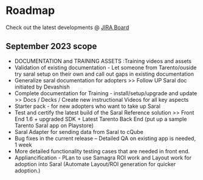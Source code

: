 # Roadmap

Check out the latest developments @ [JIRA Board](https://project-sunbird.atlassian.net/jira/software/c/projects/SS/boards/118/backlog?issueLimit=100)

## September 2023 scope
* DOCUMENTATION and TRAINING ASSETS :Training videos and assets
* Validation of existing documentation - Let someone from Tarento/ouside try saral setup on their own and call out gaps in existing documentation
* Generalize saral documentation for adopters >> Follow UP Saral doc initiated by Devashish
* Complete documentation for Training - install/setup/upgrade and update >> Docs / Decks / Create new instructional Videos for all key aspects  
* Starter pack - for new adopters who want to take up Saral
* Test and certify the latest build of the Saral Reference solution >> Front End 1.6 + upgraded SDK + Latest Tarento Back End (put up a sample Tarento Saral app on Playstore)
* Saral Adapter for sending data from Saral to cQube
* Bug fixes in the current release – Detailed QA on existing app is needed, 1 week  
* More detailed functionality testing cases that are needed in front end. 
* Appliancification - PLan to use Samagra ROI work and Layout work for adoption into Saral (Automate Layout/ROI generation for quicker adoption.)
